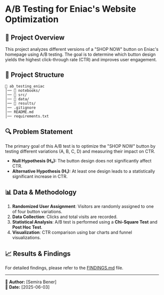 # A/B Testing for Eniac's Website Optimization

## 📌 Project Overview
This project analyzes different versions of a "SHOP NOW" button on Eniac's homepage using A/B testing. The goal is to determine which button design yields the highest click-through rate (CTR) and improves user engagement.

## 📂 Project Structure
```
📂 ab_testing_eniac
│── 📂 notebooks/    
│── 📂 src/             
│── 📂 data/            
│── 📂 results/         
│── .gitignore          
│── README.md           
│── requirements.txt    
```

## 🔍 Problem Statement
The primary goal of this A/B test is to optimize the "SHOP NOW" button by testing different variations (A, B, C, D) and measuring their impact on CTR.

- **Null Hypothesis (H₀):** The button design does not significantly affect CTR.
- **Alternative Hypothesis (H₁):** At least one design leads to a statistically significant increase in CTR.

## 📊 Data & Methodology
1. **Randomized User Assignment**: Visitors are randomly assigned to one of four button variations.
2. **Data Collection**: Clicks and total visits are recorded.
3. **Statistical Analysis**: A/B test is performed using a **Chi-Square Test** and **Post Hoc Test**.
4. **Visualization**: CTR comparison using bar charts and funnel visualizations.

## 📈 Results & Findings
For detailed findings, please refer to the [FINDINGS.md](FINDINGS.md) file.




---
🔗 **Author:** [Semira Bener]  
📅 **Date:** [2025-06-03]

